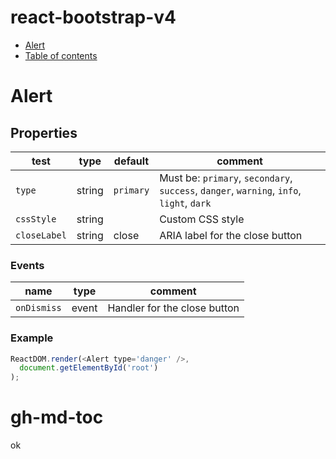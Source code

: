 # react-bootstrap-v4

   * [Alert](#alert)
   * [Table of contents](#table-of-contents)


Alert
=======

Properties
-----

test | type | default | comment
-- | -- | -- | -- 
`type` | string | `primary` | Must be: `primary`, `secondary`, `success`, `danger`, `warning`, `info`, `light`, `dark`
`cssStyle` | string | | Custom CSS style 
`closeLabel` | string | close | ARIA label for the close button 

### Events
name | type | comment
-- | -- | --
 `onDismiss` | event | Handler for the close button 

### Example

```js
ReactDOM.render(<Alert type='danger' />,
  document.getElementById('root')
);
```

gh-md-toc
=========

ok
